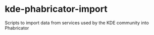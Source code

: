 # kde-phabricator-import
Scripts to import data from services used by the KDE community into Phabricator
